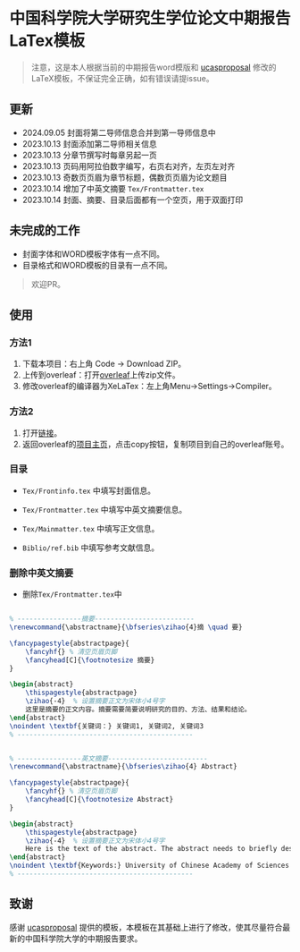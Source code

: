 # 中国科学院大学研究生学位论文中期报告LaTex模板

> 注意，这是本人根据当前的中期报告word模版和 [ucasproposal](https://github.com/mohuangrui/ucasproposal) 修改的LaTeX模板，不保证完全正确，如有错误请提issue。

## 更新
+ 2024.09.05 封面将第二导师信息合并到第一导师信息中
+ 2023.10.13 封面添加第二导师相关信息
+ 2023.10.13 分章节撰写时每章另起一页
+ 2023.10.13 页码用阿拉伯数字编写，右页右对齐，左页左对齐
+ 2023.10.13 奇数页页眉为章节标题，偶数页页眉为论文题目
+ 2023.10.14 增加了中英文摘要 `Tex/Frontmatter.tex`
+ 2023.10.14 封面、摘要、目录后面都有一个空页，用于双面打印

## 未完成的工作
+ 封面字体和WORD模板字体有一点不同。
+ 目录格式和WORD模板的目录有一点不同。

> 欢迎PR。

## 使用

### 方法1
1. 下载本项目：右上角 Code -> Download ZIP。
2. 上传到overleaf：打开[overleaf](https://www.overleaf.com/)上传zip文件。
3. 修改overleaf的编译器为XeLaTex：左上角Menu->Settings->Compiler。

### 方法2
1. 打开[链接](https://www.overleaf.com/read/thwmmpbckgfh#33f55f)。
2. 返回overleaf的[项目主页](https://www.overleaf.com/project)，点击copy按钮，复制项目到自己的overleaf账号。

### 目录

+ `Tex/Frontinfo.tex` 中填写封面信息。

+ `Tex/Frontmatter.tex` 中填写中英文摘要信息。

+ `Tex/Mainmatter.tex` 中填写正文信息。

+ `Biblio/ref.bib` 中填写参考文献信息。

### 删除中英文摘要

+ 删除`Tex/Frontmatter.tex`中
```latex

% ----------------摘要-------------------------
\renewcommand{\abstractname}{\bfseries\zihao{4}摘 \quad 要}

\fancypagestyle{abstractpage}{
    \fancyhf{} % 清空页眉页脚
    \fancyhead[C]{\footnotesize 摘要}
}

\begin{abstract}
    \thispagestyle{abstractpage}
    \zihao{-4}  % 设置摘要正文为宋体小4号字
    这里是摘要的正文内容。摘要需要简要说明研究的目的、方法、结果和结论。
\end{abstract}
\noindent \textbf{关键词：} 关键词1, 关键词2, 关键词3
% --------------------------------------------


% ----------------英文摘要-------------------------
\renewcommand{\abstractname}{\bfseries\zihao{4} Abstract}

\fancypagestyle{abstractpage}{
    \fancyhf{} % 清空页眉页脚
    \fancyhead[C]{\footnotesize Abstract}
}

\begin{abstract}
    \thispagestyle{abstractpage}
    \zihao{-4}  % 设置摘要正文为宋体小4号字
    Here is the text of the abstract. The abstract needs to briefly describe the purpose, methods, results, and conclusions of the study.
\end{abstract}
\noindent \textbf{Keywords:} University of Chinese Academy of Sciences (UCAS), Thesis,
% --------------------------------------------


```
## 致谢
感谢 [ucasproposal](https://github.com/mohuangrui/ucasproposal) 提供的模板，本模板在其基础上进行了修改，使其尽量符合最新的中国科学院大学的中期报告要求。
